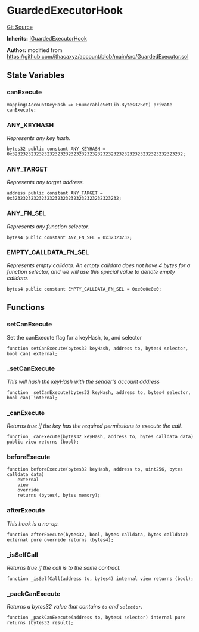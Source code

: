 # GuardedExecutorHook
[Git Source](https://github.com/Uniswap/minimal-delegation/blob/1457ed9d5e0382ab8547f6bc36a3738475e8b5fe/src/hooks/execution/GuardedExecutorHook.sol)

**Inherits:**
[IGuardedExecutorHook](/src/hooks/execution/GuardedExecutorHook.sol/interface.IGuardedExecutorHook.md)

**Author:**
modified from https://github.com/ithacaxyz/account/blob/main/src/GuardedExecutor.sol


## State Variables
### canExecute

```solidity
mapping(AccountKeyHash => EnumerableSetLib.Bytes32Set) private canExecute;
```


### ANY_KEYHASH
*Represents any key hash.*


```solidity
bytes32 public constant ANY_KEYHASH = 0x3232323232323232323232323232323232323232323232323232323232323232;
```


### ANY_TARGET
*Represents any target address.*


```solidity
address public constant ANY_TARGET = 0x3232323232323232323232323232323232323232;
```


### ANY_FN_SEL
*Represents any function selector.*


```solidity
bytes4 public constant ANY_FN_SEL = 0x32323232;
```


### EMPTY_CALLDATA_FN_SEL
*Represents empty calldata.
An empty calldata does not have 4 bytes for a function selector,
and we will use this special value to denote empty calldata.*


```solidity
bytes4 public constant EMPTY_CALLDATA_FN_SEL = 0xe0e0e0e0;
```


## Functions
### setCanExecute

Set the canExecute flag for a keyHash, to, and selector


```solidity
function setCanExecute(bytes32 keyHash, address to, bytes4 selector, bool can) external;
```

### _setCanExecute

*This will hash the keyHash with the sender's account address*


```solidity
function _setCanExecute(bytes32 keyHash, address to, bytes4 selector, bool can) internal;
```

### _canExecute

*Returns true if the key has the required permissions to execute the call.*


```solidity
function _canExecute(bytes32 keyHash, address to, bytes calldata data) public view returns (bool);
```

### beforeExecute


```solidity
function beforeExecute(bytes32 keyHash, address to, uint256, bytes calldata data)
    external
    view
    override
    returns (bytes4, bytes memory);
```

### afterExecute

*This hook is a no-op.*


```solidity
function afterExecute(bytes32, bool, bytes calldata, bytes calldata) external pure override returns (bytes4);
```

### _isSelfCall

*Returns true if the call is to the same contract.*


```solidity
function _isSelfCall(address to, bytes4) internal view returns (bool);
```

### _packCanExecute

*Returns a bytes32 value that contains `to` and `selector`.*


```solidity
function _packCanExecute(address to, bytes4 selector) internal pure returns (bytes32 result);
```

